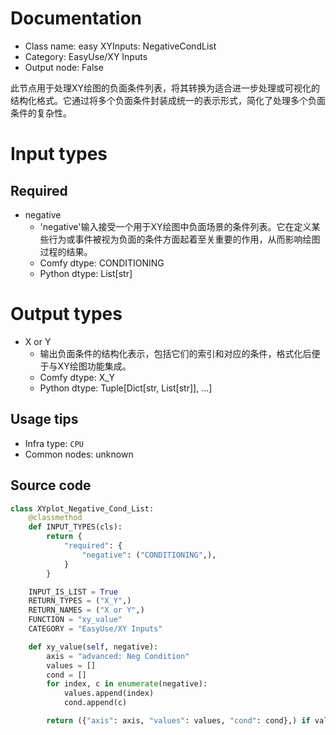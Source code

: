 
# Documentation
- Class name: easy XYInputs: NegativeCondList
- Category: EasyUse/XY Inputs
- Output node: False

此节点用于处理XY绘图的负面条件列表，将其转换为适合进一步处理或可视化的结构化格式。它通过将多个负面条件封装成统一的表示形式，简化了处理多个负面条件的复杂性。

# Input types
## Required
- negative
    - 'negative'输入接受一个用于XY绘图中负面场景的条件列表。它在定义某些行为或事件被视为负面的条件方面起着至关重要的作用，从而影响绘图过程的结果。
    - Comfy dtype: CONDITIONING
    - Python dtype: List[str]

# Output types
- X or Y
    - 输出负面条件的结构化表示，包括它们的索引和对应的条件，格式化后便于与XY绘图功能集成。
    - Comfy dtype: X_Y
    - Python dtype: Tuple[Dict[str, List[str]], ...]


## Usage tips
- Infra type: `CPU`
- Common nodes: unknown


## Source code
```python
class XYplot_Negative_Cond_List:
    @classmethod
    def INPUT_TYPES(cls):
        return {
            "required": {
                "negative": ("CONDITIONING",),
            }
        }

    INPUT_IS_LIST = True
    RETURN_TYPES = ("X_Y",)
    RETURN_NAMES = ("X or Y",)
    FUNCTION = "xy_value"
    CATEGORY = "EasyUse/XY Inputs"

    def xy_value(self, negative):
        axis = "advanced: Neg Condition"
        values = []
        cond = []
        for index, c in enumerate(negative):
            values.append(index)
            cond.append(c)

        return ({"axis": axis, "values": values, "cond": cond},) if values is not None else (None,)

```
